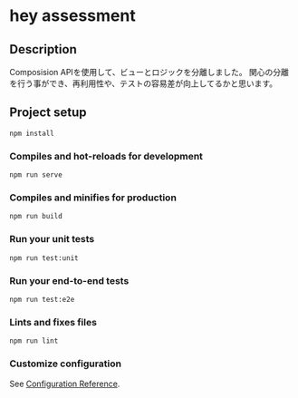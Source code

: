 # hey assessment

## Description
Composision APIを使用して、ビューとロジックを分離しました。
関心の分離を行う事ができ、再利用性や、テストの容易差が向上してるかと思います。

## Project setup
```
npm install
```

### Compiles and hot-reloads for development
```
npm run serve
```

### Compiles and minifies for production
```
npm run build
```

### Run your unit tests
```
npm run test:unit
```

### Run your end-to-end tests
```
npm run test:e2e
```

### Lints and fixes files
```
npm run lint
```

### Customize configuration
See [Configuration Reference](https://cli.vuejs.org/config/).
